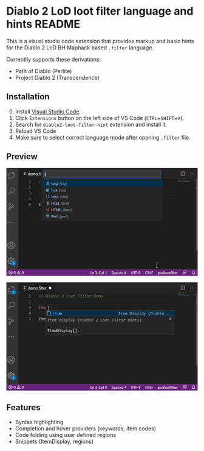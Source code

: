 # Diablo 2 LoD loot filter language and hints README

This is a visual studio code extension that provides markup and basic hints for the Diablo 2 LoD BH Maphack based `.filter` language.

Currentlly supports these derivations:
* Path of Diablo (Perlite)
* Project Diablo 2 (Transcendence)

## Installation
0. Install [Visual Studio Code](https://code.visualstudio.com/).
1. Click `Extensions` button on the left side of VS Code (`CTRL`+`SHIFT`+`X`).
2. Search for `diablo2-loot-filter-hint` extension and install it.
3. Reload VS Code
4. Make sure to select correct language mode after opening `.filter` file.

## Preview

![Selecting correct language](/doc/images/init.gif)

![Editing](/doc/images/edit.gif)

## Features
* Syntax highlighting
* Completion and hover providers (keywords, item codes)
* Code folding using user defined regions
* Snippets (ItemDisplay, regions)